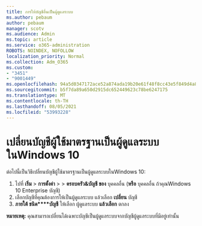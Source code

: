 ```yaml
---
title: การให้บัญชีอื่นเป็นผู้ดูแลระบบ
ms.author: pebaum
author: pebaum
manager: scotv
ms.audience: Admin
ms.topic: article
ms.service: o365-administration
ROBOTS: NOINDEX, NOFOLLOW
localization_priority: Normal
ms.collection: Adm_O365
ms.custom:
- "3451"
- "9001449"
ms.openlocfilehash: 94a5d0347172ace52a874ada19b20e61f48f8cc43e5f849d4a8400a2288aeb88
ms.sourcegitcommit: b5f7da89a650d2915dc652449623c78be6247175
ms.translationtype: MT
ms.contentlocale: th-TH
ms.lasthandoff: 08/05/2021
ms.locfileid: "53993228"
---
```

# <a name="change-a-standard-user-account-to-an-administrator-in-windows-10"></a>เปลี่ยนบัญชีผู้ใช้มาตรฐานเป็นผู้ดูแลระบบในWindows 10

ต่อไปนี้เป็นวิธีเปลี่ยนบัญชีผู้ใช้มาตรฐานเป็นผู้ดูแลระบบในWindows 10:

1. ไปที่ **เริ่ม**  >  **การตั้งค่า**  >    >  **ครอบครัว&บัญชี ของ** บุคคลอื่น (**หรือ** บุคคลอื่น ถ้าคุณWindows 10 Enterprise บัญชี)
2. เลือกบัญชีที่คุณต้องการให้เป็นผู้ดูแลระบบ แล้วเลือก **เปลี่ยน** บัญชี
3. **ภายใต้ ชนิด****บัญชี** ให้เลือก ผู้ดูแลระบบ **แล้วเลือก** ตกลง

**หมายเหตุ:** คุณสามารถเปลี่ยนได้เฉพาะบัญชีเป็นผู้ดูแลระบบจากบัญชีผู้ดูแลระบบที่มีอยู่เท่านั้น